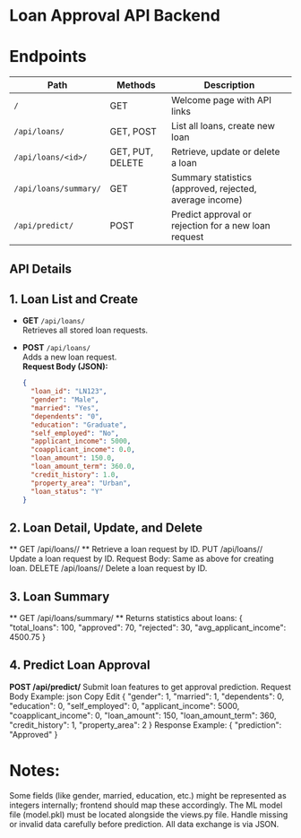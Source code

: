 # Loan Approval API Backend


# Endpoints

| Path                      | Methods                | Description                                             |
|---------------------------|------------------------|----------------------------------|
| `/`                       | GET                    | Welcome page with API links       |
| `/api/loans/`             | GET, POST              | List all loans, create new loan   |
| `/api/loans/<id>/`        | GET, PUT, DELETE       | Retrieve, update or delete a loan |
| `/api/loans/summary/`     | GET                    | Summary statistics (approved, rejected, average income) |
| `/api/predict/`           | POST                   | Predict approval or rejection for a new loan request    |

## API Details
## 1. Loan List and Create
- **GET** `/api/loans/`  
  Retrieves all stored loan requests.

- **POST** `/api/loans/`  
  Adds a new loan request.  
  **Request Body (JSON):**  
  ```json
  {
    "loan_id": "LN123",
    "gender": "Male",
    "married": "Yes",
    "dependents": "0",
    "education": "Graduate",
    "self_employed": "No",
    "applicant_income": 5000,
    "coapplicant_income": 0.0,
    "loan_amount": 150.0,
    "loan_amount_term": 360.0,
    "credit_history": 1.0,
    "property_area": "Urban",
    "loan_status": "Y"
  }
 ## 2. Loan Detail, Update, and Delete
** GET /api/loans/<id>/ **
Retrieve a loan request by ID.
PUT /api/loans/<id>/
Update a loan request by ID.
Request Body: Same as above for creating loan.
DELETE /api/loans/<id>/
Delete a loan request by ID.
## 3. Loan Summary
** GET /api/loans/summary/ **
Returns statistics about loans:
{
  "total_loans": 100,
  "approved": 70,
  "rejected": 30,
  "avg_applicant_income": 4500.75
}
## 4. Predict Loan Approval
**POST /api/predict/**
Submit loan features to get approval prediction.
Request Body Example:
json
Copy
Edit
{
  "gender": 1,
  "married": 1,
  "dependents": 0,
  "education": 0,
  "self_employed": 0,
  "applicant_income": 5000,
  "coapplicant_income": 0,
  "loan_amount": 150,
  "loan_amount_term": 360,
  "credit_history": 1,
  "property_area": 2
}
Response Example:
{
  "prediction": "Approved"
}
#  Notes:
Some fields (like gender, married, education, etc.) might be represented as integers internally; frontend should map these accordingly.
The ML model file (model.pkl) must be located alongside the views.py file.
Handle missing or invalid data carefully before prediction.
All data exchange is via JSON.
  
